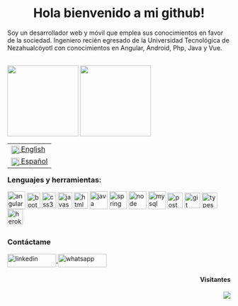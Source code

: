 <h1 align="center">Hola bienvenido a mi github! </h1>

  Soy un desarrollador web y móvil que emplea sus conocimientos en favor de la sociedad. Ingeniero recién egresado de la Universidad Tecnológica de Nezahualcóyotl con conocimientos en Angular, Android, Php, Java y Vue.

  <br>

  <div>
    <img height="160em"   align="center" src="https://github-readme-stats.vercel.app/api?username=cod3f1re&show_icons=true&theme=highcontrast&include_all_commits=true&count_private=true">
    <img height="160em" align="center" src="https://github-readme-stats.vercel.app/api/top-langs/?username=cod3f1re&&layout=compact&hide=shell&theme=highcontrast">
  
  <table align="right">
    <tr><td><a href="README_us.md"><img src="https://i.imgur.com/Ja6zOUB.png" height="18.5" align="center"> English</a></td></tr>
    <tr><td><a href="README.md"><img src="https://i.imgur.com/aTLvLiO.png" height="18.5" align="center"> Español</a></td></tr>
  </table>
  </div>
  

<div>
  <h3 align="left">Lenguajes y herramientas:</h3>
</div>

<div>
  <img align = "center" src="https://i.imgur.com/UovuoGG.png" alt="angular" width="40" height="40"/> 
  <img align = "center" src="https://i.imgur.com/aSHZnoG.png" alt="bootstrap" width="30" height="35"/>
  <img align = "center" src="https://i.imgur.com/TLY19Q3.png" alt="css3" width="32" height="36"/>
  <img align = "center" src="https://i.imgur.com/O02pplX.png" alt="javascript" width="32" height="37"/>
  <img align = "center" src="https://i.imgur.com/HHwqtbv.png" alt="html" width="32" height="37"/> 
  <img align = "center" src="https://i.imgur.com/g6Wg8Ey.png" alt="java" width="40" height="40"/> 
  <img align = "center" src="https://i.imgur.com/emPAeK4.png" alt="spring" width="40" height="40"/> 
  <img align = "center" src="https://i.imgur.com/LgigRLh.png" alt="node" width="40" height="40"/>                      
  <img align = "center" src="https://i.imgur.com/ZNjQkom.png" alt="mysql" width="40" height="40"/> 
  <img align = "center" src="https://i.imgur.com/WVuA8RH.png" alt="postman" width="35" height="35"/> 
  <img align = "center" src="https://i.imgur.com/5pIevzW.png" alt="git" width="35" height="35"/> 
  <img align = "center" src="https://i.imgur.com/t1oS4Pz.png" alt="typescript" width="35" height="35"/> 
  <img align = "center" src="https://i.imgur.com/aQ5tyLv.png" alt="heroku" width="35" height="35"/> 
</div>
  
  ##
<div>
  <h3 align="left">Contáctame </h3>
  <p align="left">
  <a href="https://www.linkedin.com/in/abraham-rivera-rojas-86323b181" target="blank">
    <img align="center" src="https://img.shields.io/badge/LinkedIn-0077B5?style=for-the-badge&logo=linkedin&logoColor=white" alt="linkedin" height="30" width="110" />
  </a>
  <a href="https://api.whatsapp.com/send?phone=+5215511940878" target="blank">
    <img align="center" src="https://img.shields.io/badge/WhatsApp-25D366?style=for-the-badge&logo=whatsapp&logoColor=white" alt="whatsapp" height="30" width="110" />
  </a>
</div>
  
  <div>   
    <h4 align="right"> Visitantes </h4>
    <img align="right" src="https://profile-counter.glitch.me/cod3f1re/count.svg">
  </div> 
 
</div>
